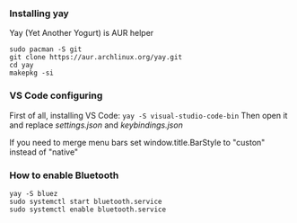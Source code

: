 ### Installing yay
Yay (Yet Another Yogurt) is AUR helper 
```
sudo pacman -S git
git clone https://aur.archlinux.org/yay.git
cd yay
makepkg -si
```

### VS Code configuring
First of all, installing VS Code:
```yay -S visual-studio-code-bin```
Then open it and replace *settings.json* and *keybindings.json*

If you need to merge menu bars set window.title.BarStyle to "custon" instead of "native"

### How to enable Bluetooth
```
yay -S bluez
sudo systemctl start bluetooth.service
sudo systemctl enable bluetooth.service
```